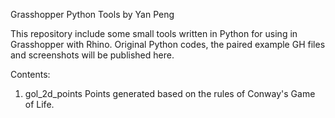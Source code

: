 Grasshopper Python Tools 
by Yan Peng

This repository include some small tools written in Python for using in Grasshopper with Rhino.
Original Python codes, the paired example GH files and screenshots will be published here.

Contents:
1. gol_2d_points
   Points generated based on the rules of Conway's Game of Life.
